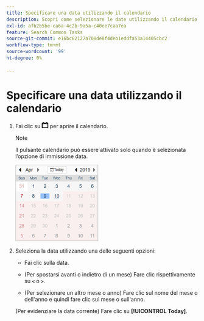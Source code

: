 ```yaml
---
title: Specificare una data utilizzando il calendario
description: Scopri come selezionare le date utilizzando il calendario.
exl-id: afb2b5be-ca6a-4c2b-9a5a-c40ee7caa7ea
feature: Search Common Tasks
source-git-commit: e16bc62127a708de8f4deb1eddfa53a14405cbc2
workflow-type: tm+mt
source-wordcount: '99'
ht-degree: 0%

---
```


# Specificare una data utilizzando il calendario

1. Fai clic su ![Pulsante Calendario](/help/search-social-commerce/assets/calendar-date-range.png "Pulsante Calendario") per aprire il calendario.

   >[!NOTE]
   >
   >Il pulsante calendario può essere attivato solo quando è selezionata l’opzione di immissione data.

   ![Calendario aperto](/help/search-social-commerce/assets/calendar-full.png "Calendario aperto")

1. Seleziona la data utilizzando una delle seguenti opzioni:

   * Fai clic sulla data.

   * (Per spostarsi avanti o indietro di un mese) Fare clic rispettivamente su **`<`** o **`>`**.

   * (Per selezionare un altro mese o anno) Fare clic sul nome del mese o dell&#39;anno e quindi fare clic sul mese o sull&#39;anno.

   (Per evidenziare la data corrente) Fare clic su **[!UICONTROL Today]**.

